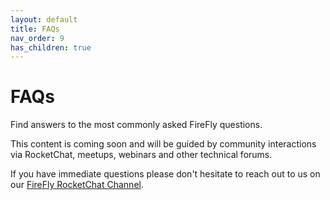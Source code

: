 ```yaml
---
layout: default
title: FAQs
nav_order: 9
has_children: true
---
```


# FAQs

Find answers to the most commonly asked FireFly questions.

This content is coming soon and will be guided by community interactions via RocketChat, meetups, webinars and other technical forums.

If you have immediate questions please don't hesitate to reach out to us on our [FireFly RocketChat Channel](https://chat.hyperledger.org/channel/firefly).

